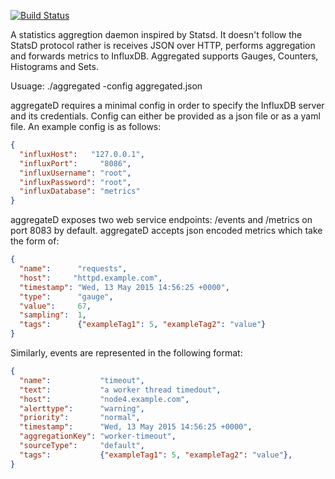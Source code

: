 [![Build Status](https://travis-ci.org/ccpgames/ccp-aggregateD.svg?branch=master)](https://travis-ci.org/ccpgames/ccp-aggregateD)

A statistics aggregtion daemon inspired by Statsd. It doesn't follow the StatsD protocol rather is receives JSON over HTTP, performs aggregation and forwards metrics to InfluxDB. Aggregated supports Gauges, Counters, Histograms and Sets.

Usuage:
  ./aggregated -config aggregated.json

aggregateD requires a minimal config in order to specify the InfluxDB server and its credentials. Config can either be provided as a json file or as a yaml file. An example config is as follows:
  ```json
  {
    "influxHost":   "127.0.0.1",
    "influxPort":     "8086",
    "influxUsername": "root",
    "influxPassword": "root",
    "influxDatabase": "metrics"
  }
  ```

aggregateD exposes two web service endpoints: /events and /metrics on port 8083 by default. aggregateD accepts json encoded metrics which take the form of:

  ```json
  {
  	"name":      "requests",
  	"host":     "httpd.example.com",
  	"timestamp": "Wed, 13 May 2015 14:56:25 +0000",
  	"type":      "gauge",
  	"value":     67,
  	"sampling":  1,
  	"tags":      {"exampleTag1": 5, "exampleTag2": "value"}
  }
  ```
Similarly, events are represented in the following format:

  ```json
  {
    "name":           "timeout",
    "text":           "a worker thread timedout",
    "host":           "node4.example.com",
    "alerttype":      "warning",
    "priority":       "normal",
    "timestamp":      "Wed, 13 May 2015 14:56:25 +0000",
    "aggregationKey": "worker-timeout",
    "sourceType":     "default",
    "tags":           {"exampleTag1": 5, "exampleTag2": "value"},
  }
  ```

